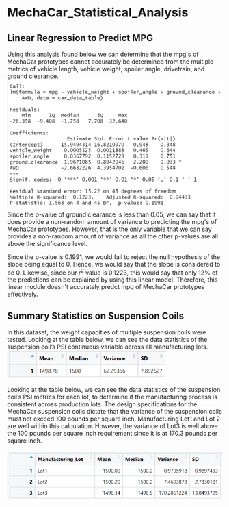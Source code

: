 # MechaCar_Statistical_Analysis

## Linear Regression to Predict MPG

Using this analysis found below we can determine that the mpg's of MechaCar prototypes cannot accurately be determined from the multiple metrics of vehicle length, vehicle weight, spoiler angle, drivetrain, and ground clearance. <br>
<img src="https://github.com/TeresaHartman/MechaCar_Statistical_Analysis/blob/main/Analysis/LinRegPredictMGP.PNG" width="550" /> <br>
Since the p-value of ground clearance is less than 0.05, we can say that it does provide a non-random amount of variance to predicting the mpg's of MechaCar prototypes. However, that is the only variable that we can say provides a non-random amount of variance as all the other p-values are all above the significance level. 

Since the p-value is 0.1991, we would fail to reject the null hypothesis of the slope being equal to 0. Hence, we would say that the slope is considered to be 0. Likewise, since our r<sup>2</sup> value is 0.1223, this would say that only 12% of the predictions can be explained by using this linear model. Therefore, this linear module doesn't accurately predct mpg of MechaCar prototypes effectively. 

## Summary Statistics on Suspension Coils

In this dataset, the weight capacities of multiple suspension coils were tested. Looking at the table below, we can see the data statistics of the suspension coil’s PSI continuous variable across all manufacturing lots.
 <br> <img src="https://github.com/TeresaHartman/MechaCar_Statistical_Analysis/blob/main/Analysis/total_summary.PNG" width="375" /> <br>

Looking at the table below, we can see the data statistics of the suspension coil’s PSI metrics for each lot, to determine if the manufacturing process is consistent across production lots. The design specifications for the MechaCar suspension coils dictate that the variance of the suspension coils must not exceed 100 pounds per square inch. Manufacturing Lot1 and Lot 2 are well within this calculation. However, the variance of Lot3 is well above the 100 pounds per square inch requirement since it is at 170.3 pounds per square inch.  
 <br> <img src="https://github.com/TeresaHartman/MechaCar_Statistical_Analysis/blob/main/Analysis/lot_summary.PNG" width="550" /> <br>

